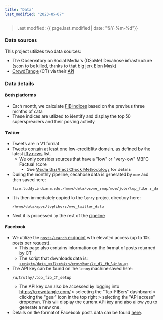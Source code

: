 ```yaml
---
title: "Data"
last_modified: "2023-05-07"
---
```

> Last modified: {{ page.last_modified | date: "%Y-%m-%d"}}

### Data sources
This project utilizes two data sources:
- The Observatory on Social Media's (OSoMe) Decahose infrastructure (soon to be killed, thanks to that big jerk Elon Musk)
- [CrowdTangle](https://crowdtangle.com/) (CT) via their [API](https://github.com/CrowdTangle/API/wiki)

### Data details
#### Both platforms
- Each month, we calculate [FIB indices](./fib_index.md) based on the previous three months of data
- These indices are utilized to identify and display the top 50 superspreaders and their posting activity

#### Twitter
- Tweets are in V1 format
- Tweets contain at least one low-credibility domain, as defined by the latest [iffy.news](iffy.news) list. 
    - We only consider sources that have a "low" or "very-low" MBFC Factual score
        - See [Media Bias/Fact Check Methodology](https://mediabiasfactcheck.com/methodology/) for details
- During the monthly pipeline, decahose data is generated by `moe` and then saved here: 
    ```
    lisa.luddy.indiana.edu:/home/data/osome_swap/moe/jobs/top_fibers_data
    ```
- It is then immediately copied to the `lenny` project directory here: 
    ```
    /home/data/apps/topfibers/moe_twitter_data
    ```
- Next it is processed by the rest of the [pipeline](./code/overview.md)

#### Facebook

- We utilize the [`posts/search` endpoint](https://github.com/CrowdTangle/API/wiki/Search) with elevated access (up to 10k posts per request). 
    - This page also contains information on the format of posts returned by CT
    - The script that downloads data is: [`scripts/data_collection/crowdtangle_dl_fb_links.py`](https://github.com/mr-devs/top-FIBers/blob/2d076ea29ba5df11b848c0c033a3662fdfd0cfe6/scripts/data_collection/crowdtangle_dl_fb_links.py)
- The API key can be found on the `lenny` machine saved here:
    ```
    /u/truthy/.top_fib_CT_setup
    ```
    - The API key can also be accessed by logging into https://crowdtangle.com/ > selecting the "Top-FIBers" dashboard > clicking the "gear" icon in the top right > selecting the "API access" dropdown. This will display the current API key and also allow you to generate a new one.
- Details on the format of Facebook posts data can be found [here](https://github.com/CrowdTangle/API/wiki/Search).



